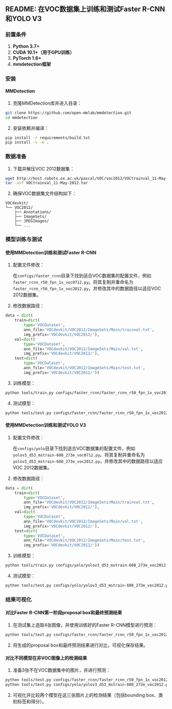 ## README: 在VOC数据集上训练和测试Faster R-CNN和YOLO V3

### 前置条件

1. **Python 3.7+**
2. **CUDA 10.1+（用于GPU训练）**
3. **PyTorch 1.6+**
4. **mmdetection框架**

### 安装

#### MMDetection

1. 克隆MMDetection库并进入目录：

```bash
git clone https://github.com/open-mmlab/mmdetection.git
cd mmdetection
```

2. 安装依赖并编译：

```bash
pip install -r requirements/build.txt
pip install -v -e .
```

### 数据准备

1. 下载并解压VOC 2012数据集：

```bash
wget http://host.robots.ox.ac.uk/pascal/VOC/voc2012/VOCtrainval_11-May-2012.tar
tar -xvf VOCtrainval_11-May-2012.tar
```

2. 确保VOC数据集文件结构如下：

```
VOCdevkit/
└── VOC2012/
    ├── Annotations/
    ├── ImageSets/
    ├── JPEGImages/
    └── ...
```

### 模型训练与测试

#### 使用MMDetection训练和测试Faster R-CNN

1. 配置文件修改：
   
   在`configs/faster_rcnn`目录下找到适合VOC数据集的配置文件，例如`faster_rcnn_r50_fpn_1x_voc0712.py`。将其复制并重命名为`faster_rcnn_r50_fpn_1x_voc2012.py`，并修改其中的数据路径以适应VOC 2012数据集。

2. 修改数据路径：

```python
data = dict(
    train=dict(
        type='VOCDataset',
        ann_file='VOCdevkit/VOC2012/ImageSets/Main/trainval.txt',
        img_prefix='VOCdevkit/VOC2012/'),
    val=dict(
        type='VOCDataset',
        ann_file='VOCdevkit/VOC2012/ImageSets/Main/val.txt',
        img_prefix='VOCdevkit/VOC2012/'),
    test=dict(
        type='VOCDataset',
        ann_file='VOCdevkit/VOC2012/ImageSets/Main/test.txt',
        img_prefix='VOCdevkit/VOC2012/'))
```

3. 训练模型：

```bash
python tools/train.py configs/faster_rcnn/faster_rcnn_r50_fpn_1x_voc2012.py
```

4. 测试模型：

```bash
python tools/test.py configs/faster_rcnn/faster_rcnn_r50_fpn_1x_voc2012.py checkpoints/latest.pth --eval mAP
```

#### 使用MMDetection训练和测试YOLO V3

1. 配置文件修改：
   
   在`configs/yolo`目录下找到适合VOC数据集的配置文件，例如`yolov3_d53_mstrain-608_273e_voc0712.py`。将其复制并重命名为`yolov3_d53_mstrain-608_273e_voc2012.py`，并修改其中的数据路径以适应VOC 2012数据集。

2. 修改数据路径：

```python
data = dict(
    train=dict(
        type='VOCDataset',
        ann_file='VOCdevkit/VOC2012/ImageSets/Main/trainval.txt',
        img_prefix='VOCdevkit/VOC2012/'),
    val=dict(
        type='VOCDataset',
        ann_file='VOCdevkit/VOC2012/ImageSets/Main/val.txt',
        img_prefix='VOCdevkit/VOC2012/'),
    test=dict(
        type='VOCDataset',
        ann_file='VOCdevkit/VOC2012/ImageSets/Main/test.txt',
        img_prefix='VOCdevkit/VOC2012/'))
```

3. 训练模型：

```bash
python tools/train.py configs/yolo/yolov3_d53_mstrain-608_273e_voc2012.py
```

4. 测试模型：

```bash
python tools/test.py configs/yolo/yolov3_d53_mstrain-608_273e_voc2012.py checkpoints/latest.pth --eval mAP
```

### 结果可视化

#### 对比Faster R-CNN第一阶段proposal box和最终预测结果

1. 在测试集上选取4张图像，并使用训练好的Faster R-CNN模型进行预测：

```bash
python tools/test.py configs/faster_rcnn/faster_rcnn_r50_fpn_1x_voc2012.py checkpoints/latest.pth --show-dir results
```

2. 将生成的proposal box和最终预测结果进行对比，可视化保存结果。

#### 对比不同模型在非VOC图像上的检测结果

1. 准备3张不在VOC数据集中的图片，并进行预测：

```bash
python tools/test.py configs/faster_rcnn/faster_rcnn_r50_fpn_1x_voc2012.py checkpoints/latest.pth --show-dir results_non_voc
python tools/test.py configs/yolo/yolov3_d53_mstrain-608_273e_voc2012.py checkpoints/latest.pth --show-dir results_non_voc
```

2. 可视化并比较两个模型在这三张图片上的检测结果（包括bounding box、类别标签和得分）。
